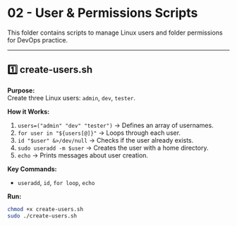 # 02 - User & Permissions Scripts

This folder contains scripts to manage Linux users and folder permissions for DevOps practice.

---

## 1️⃣ create-users.sh

**Purpose:**  
Create three Linux users: `admin`, `dev`, `tester`.

**How it Works:**  
1. `users=("admin" "dev" "tester")` → Defines an array of usernames.  
2. `for user in "${users[@]}"` → Loops through each user.  
3. `id "$user" &>/dev/null` → Checks if the user already exists.  
4. `sudo useradd -m $user` → Creates the user with a home directory.  
5. `echo` → Prints messages about user creation.

**Key Commands:**  
- `useradd`, `id`, `for loop`, `echo`  

**Run:**  
```bash
chmod +x create-users.sh
sudo ./create-users.sh


